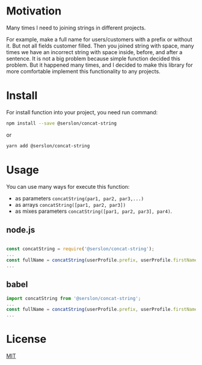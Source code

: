 # Motivation

Many times I need to joining strings in different projects.

For example, make a full name for users/customers with a prefix or without it. But not all fields customer filled. Then you joined string with space, many times we have an incorrect string with space inside, before, and after a sentence. It is not a big problem because simple function decided this problem. But it happened many times, and I decided to make this library for more comfortable implement this functionality to any projects.

# Install

For install function into your project, you need run command:

```bash
npm install --save @serslon/concat-string
```

or

```bash
yarn add @serslon/concat-string
```

# Usage

You can use many ways for execute this function:

- as parameters `concatString(par1, par2, par3,...)`
- as arrays `concatString([par1, par2, par3])`
- as mixes parameters `concatString([par1, par2, par3], par4)`.

## node.js

```javascript

const concatString = require('@serslon/concat-string');
...
const fullName = concatString(userProfile.prefix, userProfile.firstName, userProfile.lastName);
...
```

## babel

```javascript
import concatString from '@serslon/concat-string';
...
const fullName = concatString(userProfile.prefix, userProfile.firstName, userProfile.lastName);
...
```

# License

[MIT](./LICENSE)
